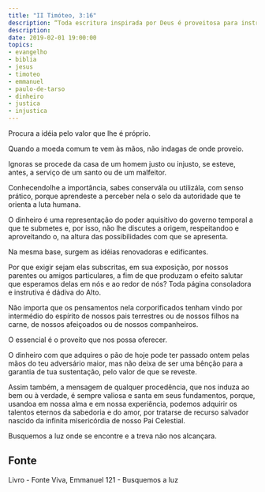 ```yaml
---
title: "II Timóteo, 3:16"
description: “Toda escritura inspirada por Deus é proveitosa para instrução na justiça.” Paulo
description: 
date: 2019-02-01 19:00:00
topics: 
- evangelho
- biblia
- jesus
- timoteo
- emmanuel
- paulo-de-tarso
- dinheiro
- justica
- injustica
---
```


Procura a idéia pelo valor que lhe é próprio.

Quando a moeda comum te vem às mãos, não indagas de onde proveio.

Ignoras se procede da casa de um homem justo ou injusto, se esteve, antes,
a serviço de um santo ou de um malfeitor.

Conhecendo­lhe a importância, sabes conservá­la ou utilizá­la, com senso
prático, porque aprendeste a perceber nela o selo da autoridade que te orienta a luta
humana.

O dinheiro é uma representação do poder aquisitivo do governo temporal a
que te submetes e, por isso, não lhe discutes a origem, respeitando­o e aproveitando­
o, na altura das possibilidades com que se apresenta.

Na mesma base, surgem as idéias renovadoras e edificantes.

Por que exigir sejam elas subscritas, em sua exposição, por nossos parentes
ou amigos particulares, a fim de que produzam o efeito salutar que esperamos delas
em nós e ao redor de nós?
Toda página consoladora e instrutiva é dádiva do Alto.

Não importa que os pensamentos nela corporificados tenham vindo por
intermédio do espírito de nossos pais terrestres ou de nossos filhos na carne, de
nossos afeiçoados ou de nossos companheiros.

O essencial é o proveito que nos possa oferecer.

O dinheiro com que adquires o pão de hoje pode ter passado ontem pelas
mãos do teu adversário maior, mas não deixa de ser uma bênção para a garantia de
tua sustentação, pelo valor de que se reveste.

Assim também, a mensagem de qualquer procedência, que nos induza ao
bem ou à verdade, é sempre valiosa e santa em seus fundamentos, porque, usando­a
em nossa alma e em nossa experiência, podemos adquirir os talentos eternos da
sabedoria e do amor, por tratar­se de recurso salvador nascido da infinita
misericórdia de nosso Pai Celestial.

Busquemos a luz onde se encontre e a treva não nos alcançara.


## Fonte
Livro - Fonte Viva, Emmanuel
121 - Busquemos a luz
